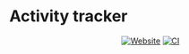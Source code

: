 # Activity tracker

<div align="center">

  [![Website](https://img.shields.io/badge/Live_Website-BB46FF)](https://crono-web.web.app)
  [![CI](https://github.com/TacticalCamel/crono-web/actions/workflows/firebase-hosting-merge.yml/badge.svg?event=push)](https://github.com/TacticalCamel/crono-web/actions/workflows)
  
</div>

